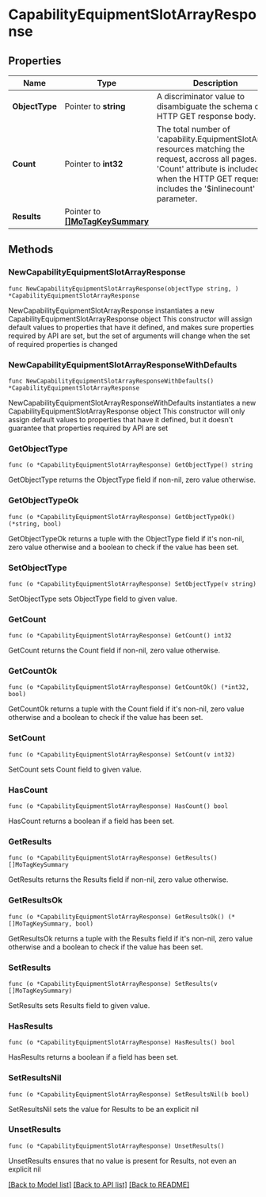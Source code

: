 # CapabilityEquipmentSlotArrayResponse

## Properties

Name | Type | Description | Notes
------------ | ------------- | ------------- | -------------
**ObjectType** | Pointer to **string** | A discriminator value to disambiguate the schema of a HTTP GET response body. | 
**Count** | Pointer to **int32** | The total number of &#39;capability.EquipmentSlotArray&#39; resources matching the request, accross all pages. The &#39;Count&#39; attribute is included when the HTTP GET request includes the &#39;$inlinecount&#39; parameter. | [optional] 
**Results** | Pointer to [**[]MoTagKeySummary**](mo.TagKeySummary.md) |  | [optional] 

## Methods

### NewCapabilityEquipmentSlotArrayResponse

`func NewCapabilityEquipmentSlotArrayResponse(objectType string, ) *CapabilityEquipmentSlotArrayResponse`

NewCapabilityEquipmentSlotArrayResponse instantiates a new CapabilityEquipmentSlotArrayResponse object
This constructor will assign default values to properties that have it defined,
and makes sure properties required by API are set, but the set of arguments
will change when the set of required properties is changed

### NewCapabilityEquipmentSlotArrayResponseWithDefaults

`func NewCapabilityEquipmentSlotArrayResponseWithDefaults() *CapabilityEquipmentSlotArrayResponse`

NewCapabilityEquipmentSlotArrayResponseWithDefaults instantiates a new CapabilityEquipmentSlotArrayResponse object
This constructor will only assign default values to properties that have it defined,
but it doesn't guarantee that properties required by API are set

### GetObjectType

`func (o *CapabilityEquipmentSlotArrayResponse) GetObjectType() string`

GetObjectType returns the ObjectType field if non-nil, zero value otherwise.

### GetObjectTypeOk

`func (o *CapabilityEquipmentSlotArrayResponse) GetObjectTypeOk() (*string, bool)`

GetObjectTypeOk returns a tuple with the ObjectType field if it's non-nil, zero value otherwise
and a boolean to check if the value has been set.

### SetObjectType

`func (o *CapabilityEquipmentSlotArrayResponse) SetObjectType(v string)`

SetObjectType sets ObjectType field to given value.


### GetCount

`func (o *CapabilityEquipmentSlotArrayResponse) GetCount() int32`

GetCount returns the Count field if non-nil, zero value otherwise.

### GetCountOk

`func (o *CapabilityEquipmentSlotArrayResponse) GetCountOk() (*int32, bool)`

GetCountOk returns a tuple with the Count field if it's non-nil, zero value otherwise
and a boolean to check if the value has been set.

### SetCount

`func (o *CapabilityEquipmentSlotArrayResponse) SetCount(v int32)`

SetCount sets Count field to given value.

### HasCount

`func (o *CapabilityEquipmentSlotArrayResponse) HasCount() bool`

HasCount returns a boolean if a field has been set.

### GetResults

`func (o *CapabilityEquipmentSlotArrayResponse) GetResults() []MoTagKeySummary`

GetResults returns the Results field if non-nil, zero value otherwise.

### GetResultsOk

`func (o *CapabilityEquipmentSlotArrayResponse) GetResultsOk() (*[]MoTagKeySummary, bool)`

GetResultsOk returns a tuple with the Results field if it's non-nil, zero value otherwise
and a boolean to check if the value has been set.

### SetResults

`func (o *CapabilityEquipmentSlotArrayResponse) SetResults(v []MoTagKeySummary)`

SetResults sets Results field to given value.

### HasResults

`func (o *CapabilityEquipmentSlotArrayResponse) HasResults() bool`

HasResults returns a boolean if a field has been set.

### SetResultsNil

`func (o *CapabilityEquipmentSlotArrayResponse) SetResultsNil(b bool)`

 SetResultsNil sets the value for Results to be an explicit nil

### UnsetResults
`func (o *CapabilityEquipmentSlotArrayResponse) UnsetResults()`

UnsetResults ensures that no value is present for Results, not even an explicit nil

[[Back to Model list]](../README.md#documentation-for-models) [[Back to API list]](../README.md#documentation-for-api-endpoints) [[Back to README]](../README.md)


